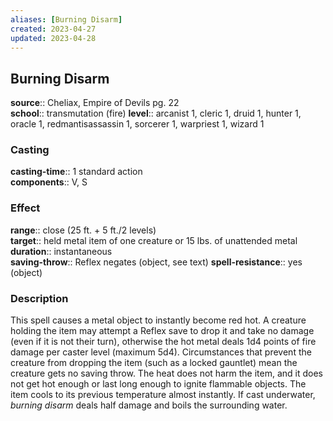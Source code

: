 ```yaml
---
aliases: [Burning Disarm]
created: 2023-04-27
updated: 2023-04-28
---
```


## Burning Disarm

**source**:: Cheliax, Empire of Devils pg. 22  
**school**:: transmutation (fire)
**level**:: arcanist 1, cleric 1, druid 1, hunter 1, oracle 1, redmantisassassin 1, sorcerer 1, warpriest 1, wizard 1

### Casting

**casting-time**:: 1 standard action  
**components**:: V, S

### Effect

**range**:: close (25 ft. + 5 ft./2 levels)  
**target**:: held metal item of one creature or 15 lbs. of unattended metal  
**duration**:: instantaneous  
**saving-throw**:: Reflex negates (object, see text)
**spell-resistance**:: yes (object)

### Description

This spell causes a metal object to instantly become red hot. A creature holding the item may attempt a Reflex save to drop it and take no damage (even if it is not their turn), otherwise the hot metal deals 1d4 points of fire damage per caster level (maximum 5d4). Circumstances that prevent the creature from dropping the item (such as a locked gauntlet) mean the creature gets no saving throw. The heat does not harm the item, and it does not get hot enough or last long enough to ignite flammable objects. The item cools to its previous temperature almost instantly. If cast underwater, *burning disarm* deals half damage and boils the surrounding water.
